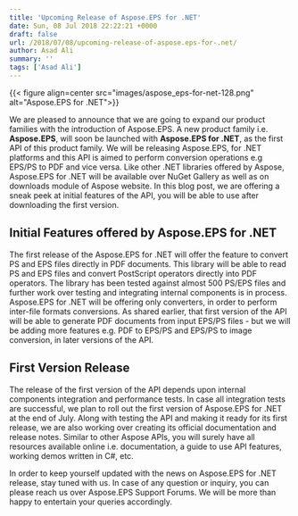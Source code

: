 ```yaml
---
title: 'Upcoming Release of Aspose.EPS for .NET'
date: Sun, 08 Jul 2018 22:22:21 +0000
draft: false
url: /2018/07/08/upcoming-release-of-aspose.eps-for-.net/
author: Asad Ali
summary: ''
tags: ['Asad Ali']
---
```




{{< figure align=center src="images/aspose_eps-for-net-128.png" alt="Aspose.EPS for .NET">}}


We are pleased to announce that we are going to expand our product families with the introduction of Aspose.EPS. A new product family i.e. **Aspose.EPS**, will soon be launched with **Aspose.EPS for .NET**, as the first API of this product family. We will be releasing Aspose.EPS, for .NET platforms and this API is aimed to perform conversion operations e.g EPS/PS to PDF and vice versa. Like other .NET libraries offered by Aspose, Aspose.EPS for .NET will be available over NuGet Gallery as well as on downloads module of Aspose website. In this blog post, we are offering a sneak peek at initial features of the API, you will be able to use after downloading the first version.

## Initial Features offered by Aspose.EPS for .NET

The first release of the Aspose.EPS for .NET will offer the feature to convert PS and EPS files directly in PDF documents. This library will be able to read PS and EPS files and convert PostScript operators directly into PDF operators. The library has been tested against almost 500 PS/EPS files and further work over testing and integrating internal components is in process. Aspose.EPS for .NET will be offering only converters, in order to perform inter-file formats conversions. As shared earlier, that first version of the API will be able to generate PDF documents from input EPS/PS files - but we will be adding more features e.g. PDF to EPS/PS and EPS/PS to image conversion, in later versions of the API.

## First Version Release

The release of the first version of the API depends upon internal components integration and performance tests. In case all integration tests are successful, we plan to roll out the first version of Aspose.EPS for .NET at the end of July. Along with testing the API and making it ready for its first release, we are also working over creating its official documentation and release notes. Similar to other Aspose APIs, you will surely have all resources available online i.e. documentation, a guide to use API features, working demos written in C#, etc.

In order to keep yourself updated with the news on Aspose.EPS for .NET release, stay tuned with us. In case of any question or inquiry, you can please reach us over Aspose.EPS Support Forums. We will be more than happy to entertain your queries accordingly.







